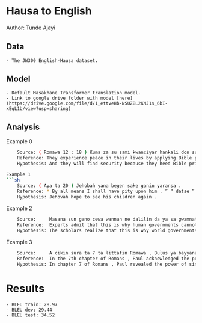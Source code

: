 # Hausa to English

Author: Tunde Ajayi

## Data

	- The JW300 English-Hausa dataset.
	
## Model

	- Default Masakhane Transformer translation model.
	- Link to google drive folder with model [here](https://drive.google.com/file/d/1_ettveHb-NSUZBL2KNJ1s_6bI-xEqL1b/view?usp=sharing)
	
## Analysis

Example 0
```sh
	Source: ( Romawa 12 : 18 ) Kuma za su sami kwanciyar hankali don suna bin ƙa’idodin Littafi Mai Tsarki . — Ishaya 48 : 18 .
 	Reference: They experience peace in their lives by applying Bible principles . ​ — Isaiah 48 : 18 .
 	Hypothesis: And they will find security because they heed Bible principles . ​ — Isaiah 48 : 18 .

Example 1
```sh
	Source: ( Aya ta 20 ) Jehobah yana begen sake ganin yaransa .
 	Reference: * By all means I shall have pity upon him . ” “ datse ” miyagu don nagargarun mutane su ji daɗin zama a duniya .
 	Hypothesis: Jehovah hope to see his children again .
```

Example 2
```sh
	Source:     Masana sun gano cewa wannan ne dalilin da ya sa gwamnatocin duniya ba za su iya kawo ƙarshen cin hanci da rashawa ba .
 	Reference:  Experts admit that this is why human governments cannot eliminate corruption .
 	Hypothesis: The scholars realize that this is why world governments cannot bring an end to corruption and corruption .
```

Example 3
```sh
	Source:     A cikin sura ta 7 ta littafin Romawa , Bulus ya bayyana ikon zunubi a jikinmu ajizi .
 	Reference:  In the 7th chapter of Romans , Paul acknowledged the power of sin on the imperfect flesh .
 	Hypothesis: In chapter 7 of Romans , Paul revealed the power of sin in our imperfect flesh .
```

# Results
	- BLEU train: 28.97
	- BLEU dev: 29.44
	- BLEU test: 34.52
